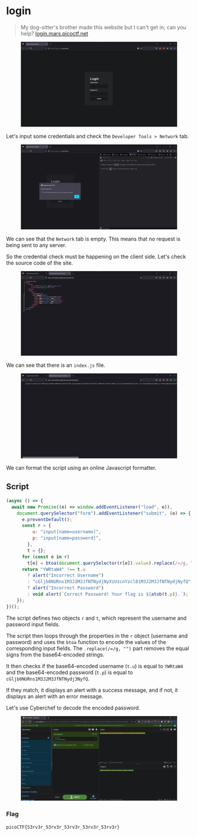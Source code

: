 # login

> My dog-sitter's brother made this website but I can't get in; can you help? [login.mars.picoctf.net](https://login.mars.picoctf.net)

<figure><img src="../../.gitbook/assets/1 (56).png" alt=""><figcaption></figcaption></figure>

Let's input some credentials and check the `Developer Tools > Network` tab.

<figure><img src="../../.gitbook/assets/4 (43).png" alt=""><figcaption></figcaption></figure>

We can see that the `Network` tab is empty. This means that no request is being sent to any server.

So the credential check must be happening on the client side. Let's check the source code of the site.&#x20;

<figure><img src="../../.gitbook/assets/2 (55).png" alt=""><figcaption></figcaption></figure>

We can see that there is an `index.js` file.

<figure><img src="../../.gitbook/assets/3 (50).png" alt=""><figcaption></figcaption></figure>

We can format the script using an online Javascript formatter.

## Script

```js
(async () => {
  await new Promise((e) => window.addEventListener("load", e)),
    document.querySelector("form").addEventListener("submit", (e) => {
      e.preventDefault();
      const r = {
          u: "input[name=username]",
          p: "input[name=password]",
        },
        t = {};
      for (const e in r)
        t[e] = btoa(document.querySelector(r[e]).value).replace(/=/g, "");
      return "YWRtaW4" !== t.u
        ? alert("Incorrect Username")
        : "cGljb0NURns1M3J2M3JfNTNydjNyXzUzcnYzcl81M3J2M3JfNTNydjNyfQ" !== t.p
        ? alert("Incorrect Password")
        : void alert(`Correct Password! Your flag is ${atob(t.p)}.`);
    });
})();
```

The script defines two objects `r` and `t`, which represent the username and password input fields.

The script then loops through the properties in the `r` object (username and password) and uses the `btoa` function to encode the values of the corresponding input fields. The `.replace(/=/g, "")` part removes the equal signs from the base64-encoded strings.

It then checks if the base64-encoded username (`t.u`) is equal to `YWRtaW4` and the base64-encoded password (`t.p`) is equal to `cGljb0NURns1M3J2M3JfNTNydj3NyfQ`.

If they match, it displays an alert with a success message, and if not, it displays an alert with an error message.

Let's use Cyberchef to decode the encoded password.

<figure><img src="../../.gitbook/assets/5 (41).png" alt=""><figcaption></figcaption></figure>

### Flag

```
picoCTF{53rv3r_53rv3r_53rv3r_53rv3r_53rv3r}
```
